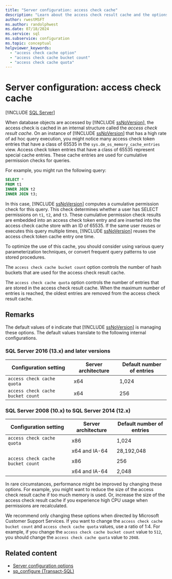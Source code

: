 ```yaml
---
title: "Server configuration: access check cache"
description: "Learn about the access check result cache and the options that control the cache's behavior. See when to change these options in SQL Server."
author: rwestMSFT
ms.author: randolphwest
ms.date: 07/18/2024
ms.service: sql
ms.subservice: configuration
ms.topic: conceptual
helpviewer_keywords:
  - "access check cache option"
  - "access check cache bucket count"
  - "access check cache quota"
---
```

# Server configuration: access check cache

[!INCLUDE [SQL Server](../../includes/applies-to-version/sqlserver.md)]

When database objects are accessed by [!INCLUDE [ssNoVersion](../../includes/ssnoversion-md.md)], the access check is cached in an internal structure called the *access check result cache*. On an instance of [!INCLUDE [ssNoVersion](../../includes/ssnoversion-md.md)] that has a high rate of ad hoc query execution, you might notice many access check token entries that have a class of 65535 in the `sys.dm_os_memory_cache_entries` view. Access check token entries that have a class of 65535 represent special cache entries. These cache entries are used for cumulative permission checks for queries.

For example, you might run the following query:

```sql
SELECT *
FROM t1
INNER JOIN t2
INNER JOIN t3;
```

In this case, [!INCLUDE [ssNoVersion](../../includes/ssnoversion-md.md)] computes a cumulative permission check for this query. This check determines whether a user has SELECT permissions on `t1`, `t2`, and `t3`. These cumulative permission check results are embedded into an access check token entry and are inserted into the access check cache store with an ID of 65535. If the same user reuses or executes this query multiple times, [!INCLUDE [ssNoVersion](../../includes/ssnoversion-md.md)] reuses the access check token cache entry one time.

To optimize the use of this cache, you should consider using various query parameterization techniques, or convert frequent query patterns to use stored procedures.

The `access check cache bucket count` option controls the number of hash buckets that are used for the access check result cache.

The `access check cache quota` option controls the number of entries that are stored in the access check result cache. When the maximum number of entries is reached, the oldest entries are removed from the access check result cache.

## Remarks

The default values of `0` indicate that [!INCLUDE [ssNoVersion](../../includes/ssnoversion-md.md)] is managing these options. The default values translate to the following internal configurations.

### SQL Server 2016 (13.x) and later versions

| Configuration setting | Server architecture | Default number of entries |
| --- | --- | --- |
| `access check cache quota` | x64 | 1,024 |
| `access check cache bucket count` | x64 | 256 |

### SQL Server 2008 (10.x) to SQL Server 2014 (12.x)

| Configuration setting | Server architecture | Default number of entries |
| --- | --- | --- |
| `access check cache quota` | x86 | 1,024 |
| | x64 and IA-64 | 28,192,048 |
| `access check cache bucket count` | x86 | 256 |
| | x64 and IA-64 | 2,048 |

In rare circumstances, performance might be improved by changing these options. For example, you might want to reduce the size of the access check result cache if too much memory is used. Or, increase the size of the access check result cache if you experience high CPU usage when permissions are recalculated.

We recommend only changing these options when directed by Microsoft Customer Support Services. If you want to change the `access check cache bucket count` and `access check cache quota` values, use a ratio of 1:4. For example, if you change the `access check cache bucket count` value to `512`, you should change the `access check cache quota` value to `2048`.

## Related content

- [Server configuration options](server-configuration-options-sql-server.md)
- [sp_configure (Transact-SQL)](../../relational-databases/system-stored-procedures/sp-configure-transact-sql.md)
